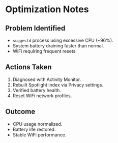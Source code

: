 
# Optimization Notes

## Problem Identified
- `suggestd` process using excessive CPU (~96%).
- System battery draining faster than normal.
- WiFi requiring frequent resets.

## Actions Taken
1. Diagnosed with Activity Monitor.
2. Rebuilt Spotlight index via Privacy settings.
3. Verified battery health.
4. Reset WiFi network profiles.

## Outcome
- CPU usage normalized.
- Battery life restored.
- Stable WiFi performance.
